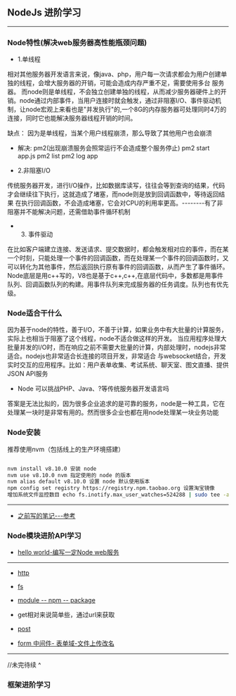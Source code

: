 ## NodeJs 进阶学习

---

### Node特性(解决web服务器高性能瓶颈问题)

* 1.单线程

相对其他服务器开发语言来说，像java、php，用户每一次请求都会为用户创建单独的线程，会增大服务器的开销，可能会造成内存严重不足，需要使用多台
服务器。 而node则是单线程，不会独立创建单独的线程，从而减少服务器硬件上的开销。node通过内部事件，当用户连接时就会触发，通过非阻塞I/O、事件驱动机制，让node宏观上来看也是"并发执行"的,一个8G的内存服务器可处理同时4万的连接，同时它也能解决服务器线程开销的时间。

缺点： 因为是单线程，当某个用户线程崩溃，那么导致了其他用户也会崩溃

* 解决: pm2(出现崩溃服务会照常运行不会造成整个服务停止)   pm2 start app.js  pm2 list  pm2 log app 

* 2.非阻塞I/O

传统服务器开发，进行I/O操作，比如数据库读写，往往会等到查询的结果，代码才会继续往下执行，这就造成了堵塞，而node则是放到回调函数中，等待返回结果
在执行回调函数，不会造成堵塞，它会对CPU的利用率更高。--------有了非阻塞并不能解决问题，还需借助事件循环机制

* 3. 事件驱动

在比如客户端建立连接、发送请求、提交数据时，都会触发相对应的事件，而在某一个时刻，只能处理一个事件的回调函数，而在处理某一个事件的回调函数时，又可以转化为其他事件，然后返回执行原有事件的回调函数，从而产生了事件循环。Node底层是用c++写的，V8也是基于c++,c++,在底层代码中，多数都是用事件队列、回调函数队列的构建。用事件队列来完成服务器的任务调度。队列也有优先级。


### Node适合干什么

因为基于node的特性，善于I/O，不善于计算，如果业务中有大批量的计算服务，实际上也相当于阻塞了这个线程，node不适合做这样的开发。
当应用程序处理大批量并发的I/O时，而在响应之前不需要大批量的计算，内部处理时，nodejs非常适合。nodejs也非常适合长连接的项目开发，非常适合
与websocket结合，开发实时交互的应用程序。比如：用户表单收集、考试系统、聊天室、图文直播、提供JSON API服务

* Node 可以挑战PHP、Java、?等传统服务器开发语言吗

答案是无法比拟的，因为很多企业追求的是可靠的服务，node是一种工具，它在处理某一块时是非常有用的。然而很多企业也都在用node处理某一块业务功能


### Node安装

推荐使用nvm（包括线上的生产环境搭建）

```sh

nvm install v8.10.0 安装 node
nvm use v8.10.0 nvm 指定使用的 node 的版本
nvm alias default v8.10.0 设置 node 默认使用版本
npm config set registry https://registry.npm.taobao.org 设置淘宝镜像
增加系统文件监控数目 echo fs.inotify.max_user_watches=524288 | sudo tee -a /etc/sysctl.conf && sudo sysctl -p

```

---

* [之前写的笔记---参考](./base/README.md)

### Node模块进阶API学习

* [hello world-编写一定Node web服务](./moduleDemo/day1/hello.js)
---
* [http](./moduleDemo/day1/http.js)

* [fs](./moduleDemo/day1/fs.js)

* [module -- npm -- package](http://node.org)

* get相对来说简单些，通过url来获取

* [post](./moduleDemo/day2/post.js)

* [form 中间件- 表单域-文件上传改名](./moduleDemo/day2/form.js)

---
//未完待续  ^

### 框架进阶学习

























